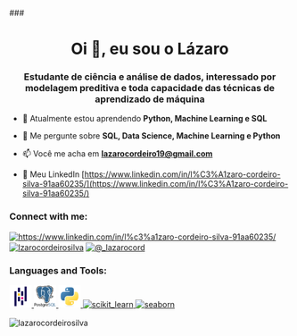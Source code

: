 ###<h1 align="center">Oi 👋, eu sou o Lázaro</h1>
<h3 align="center">Estudante de ciência e análise de dados, interessado por modelagem preditiva e toda capacidade das técnicas de aprendizado de máquina</h3>

- 🌱 Atualmente estou aprendendo **Python, Machine Learning e SQL**

- 💬 Me pergunte sobre **SQL, Data Science, Machine Learning e Python**

- 📫 Você me acha em **lazarocordeiro19@gmail.com**

- 📄 Meu LinkedIn [https://www.linkedin.com/in/l%C3%A1zaro-cordeiro-silva-91aa60235/](https://www.linkedin.com/in/l%C3%A1zaro-cordeiro-silva-91aa60235/)

<h3 align="left">Connect with me:</h3>
<p align="left">
<a href="https://linkedin.com/in/https://www.linkedin.com/in/l%c3%a1zaro-cordeiro-silva-91aa60235/" target="blank"><img align="center" src="https://raw.githubusercontent.com/rahuldkjain/github-profile-readme-generator/master/src/images/icons/Social/linked-in-alt.svg" alt="https://www.linkedin.com/in/l%c3%a1zaro-cordeiro-silva-91aa60235/" height="30" width="40" /></a>
<a href="https://kaggle.com/lzarocordeirosilva" target="blank"><img align="center" src="https://raw.githubusercontent.com/rahuldkjain/github-profile-readme-generator/master/src/images/icons/Social/kaggle.svg" alt="lzarocordeirosilva" height="30" width="40" /></a>
<a href="https://instagram.com/@_lazarocord" target="blank"><img align="center" src="https://raw.githubusercontent.com/rahuldkjain/github-profile-readme-generator/master/src/images/icons/Social/instagram.svg" alt="@_lazarocord" height="30" width="40" /></a>
</p>

<h3 align="left">Languages and Tools:</h3>
<p align="left"> <a href="https://pandas.pydata.org/" target="_blank" rel="noreferrer"> <img src="https://raw.githubusercontent.com/devicons/devicon/2ae2a900d2f041da66e950e4d48052658d850630/icons/pandas/pandas-original.svg" alt="pandas" width="40" height="40"/> </a> <a href="https://www.postgresql.org" target="_blank" rel="noreferrer"> <img src="https://raw.githubusercontent.com/devicons/devicon/master/icons/postgresql/postgresql-original-wordmark.svg" alt="postgresql" width="40" height="40"/> </a> <a href="https://www.python.org" target="_blank" rel="noreferrer"> <img src="https://raw.githubusercontent.com/devicons/devicon/master/icons/python/python-original.svg" alt="python" width="40" height="40"/> </a> <a href="https://scikit-learn.org/" target="_blank" rel="noreferrer"> <img src="https://upload.wikimedia.org/wikipedia/commons/0/05/Scikit_learn_logo_small.svg" alt="scikit_learn" width="40" height="40"/> </a> <a href="https://seaborn.pydata.org/" target="_blank" rel="noreferrer"> <img src="https://seaborn.pydata.org/_images/logo-mark-lightbg.svg" alt="seaborn" width="40" height="40"/> </a> </p>

<p><img align="center" src="https://github-readme-stats.vercel.app/api/top-langs?username=lazarocordeirosilva&show_icons=true&locale=en&layout=compact" alt="lazarocordeirosilva" /></p>

<!--
**lazarocordeirosilva/lazarocordeirosilva** is a ✨ _special_ ✨ repository because its `README.md` (this file) appears on your GitHub profile.

Here are some ideas to get you started:

- 🔭 I’m currently working on ...
- 🌱 I’m currently learning ...
- 👯 I’m looking to collaborate on ...
- 🤔 I’m looking for help with ...
- 💬 Ask me about ...
- 📫 How to reach me: ...
- 😄 Pronouns: ...
- ⚡ Fun fact: ...
-->
